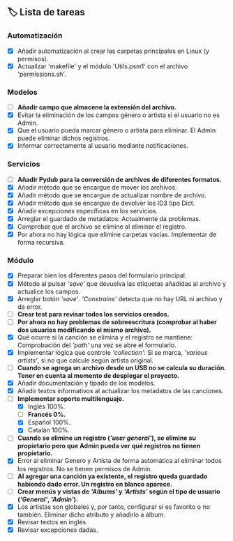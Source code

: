 ## 🏷️ Lista de tareas

### Automatización

 - [x] Añadir automatización al crear las carpetas principales en Linux (y permisos).
 - [x] Actualizar 'makefile' y el módulo 'Utils.psm1' con el archivo 'permissions.sh'.

### Modelos

 - [ ] **Añadir campo que almacene la extensión del archivo.**
 - [x] Evitar la eliminación de los campos género o artista si el usuario no es Admin.
 - [x] Que el usuario pueda marcar género o artista para eliminar. El Admin puede eliminar dichos registros.
 - [x] Informar correctamente al usuario mediante notificaciones.

### Servicios

 - [ ] **Añadir Pydub para la conversión de archivos de diferentes formatos.**
 - [x] Añadir método que se encargue de mover los archivos.
 - [x] Añadir método que se encargue de actualizar nombre de archivo.
 - [x] Añadir método que se encargue de devolver los ID3 tipo Dict.
 - [x] Añadir excepciones específicas en los servicios.
 - [x] Arreglar el guardado de metadatos: Actualmente da problemas.
 - [x] Comprobar que el archivo se elimine al eliminar el registro.
 - [x] Por ahora no hay lógica que elimine carpetas vacías. Implementar de forma recursiva.

### Módulo

 - [x] Preparar bien los diferentes pasos del formulario principal.
 - [x] Método al pulsar *'save'* que devuelva las etiquetas añadidas al archivo y actualice los campos.
 - [x] Arreglar botón *'save'*. *'Constrains'* detecta que no hay URL ni archivo y da error.
 - [ ] **Crear test para revisar todos los servicios creados.**
 - [ ] **Por ahora no hay problemas de sobreescritura (comprobar al haber dos usuarios modificando el mismo archivo).**
 - [x] Qué ocurre si la canción se elimina y el registro se mantiene: Comprobación del *'path'* una vez se abre el formulario.
 - [x] Implementar lógica que controle *'collection'*: Si se marca, *'various artists'*, si no que calcule según artista original.
 - [ ] **Cuando se agrega un archivo desde un USB no se calcula su duración. Tener en cuenta al momento de desplegar el proyecto.**
 - [x] Añadir documentación y tipado de los modelos.
 - [x] Añadir textos informativos al actualizar los metadatos de las canciones.
 - [ ] **Implementar soporte multilenguaje.**
   - [x] Inglés 100%.
   - [ ] **Francés 0%.**
   - [x] Español 100%.
   - [x] Catalán 100%.
 - [ ] **Cuando se elimine un registro (*'user general'*), se elimine su propietario pero que Admin pueda ver qué registros no tienen propietario.**
 - [x] Error al eliminar Genero y Artista de forma automática al eliminar todos los registros. No se tienen permisos de Admin.
 - [ ] **Al agregar una canción ya existente, el registro queda guardado habiendo dado error. Un registro en blanco aparece.**
 - [ ] **Crear menús y vistas de *'Albums'* y *'Artists'* según el tipo de usuario (*'General'*, *'Admin'*).**
 - [x] Los artistas son globales y, por tanto, configurar si es favorito o no también. Eliminar dicho atributo y añadirlo a álbum.
 - [x] Revisar textos en inglés.
 - [x] Revisar excepciones dadas.
